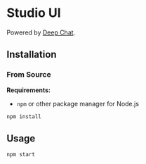 # Studio UI

Powered by [Deep Chat](https://github.com/OvidijusParsiunas/deep-chat).

## Installation

### From Source

**Requirements:**
- `npm` or other package manager for Node.js

```bash
npm install
```

## Usage

```bash
npm start
```
